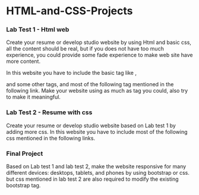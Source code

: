 # HTML-and-CSS-Projects

### Lab Test 1 - Html web

Create your resume or develop studio website by using Html and basic css, all the content should be real, but if you does not have too much experience, you could provide some fade experience to make web site have more content.

In this website you have to include the basic tag like <h>, <p> and some other tags,  and most of the following tag mentioned in the following link. Make your website using as much as tag you could, also try to make it meaningful.
  
  
### Lab Test 2 - Resume with css
  
Create your resume or develop studio website based on Lab test 1 by adding more css. In this website you have to include most of the following css mentioned in the following links.

  

### Final Project
  
Based on Lab test 1 and lab test 2,  make the website responsive for many different devices: desktops, tablets, and phones by using bootstrap or css. but css mentioned in lab test 2 are also required to modify the existing bootstrap tag. 
